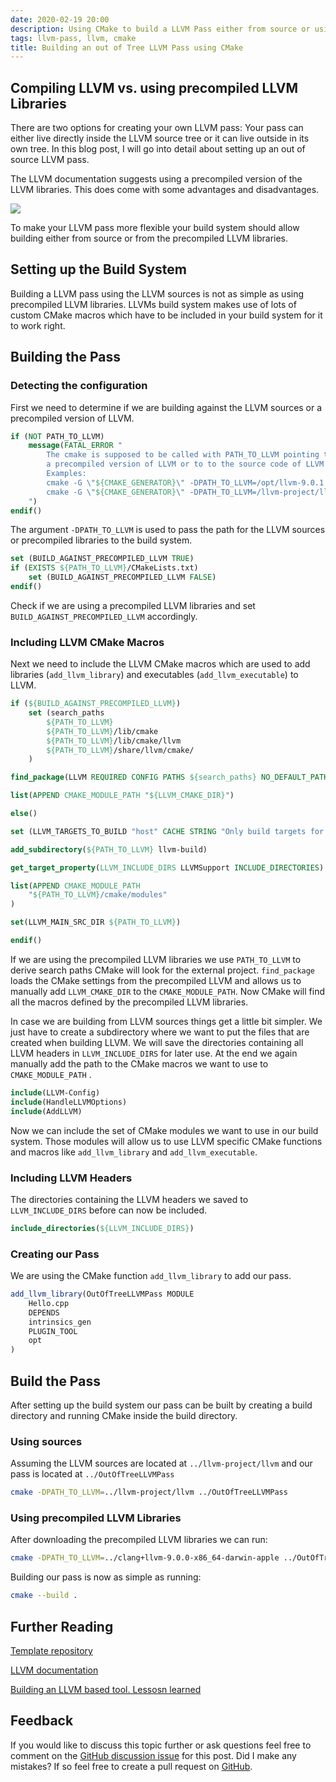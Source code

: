 ```yaml
---
date: 2020-02-19 20:00
description: Using CMake to build a LLVM Pass either from source or using a precompiled version of LLVM
tags: llvm-pass, llvm, cmake
title: Building an out of Tree LLVM Pass using CMake
---
```


## Compiling LLVM vs. using precompiled LLVM Libraries

There are two options for creating your own LLVM pass: Your pass can either live directly inside the LLVM source tree or it can live outside in its own tree. In this blog post, I will go into detail about setting up an out of source LLVM pass.

The LLVM documentation suggests using a precompiled version of the LLVM libraries. This does come with some advantages and disadvantages.

![](/images/table.svg)


To make your LLVM pass more flexible your build system should allow building either from source or from the precompiled LLVM libraries.

## Setting up the Build System

Building a LLVM pass using the LLVM sources is not as simple as using precompiled LLVM libraries.
LLVMs build system makes use of lots of custom CMake macros which have to be included in your build system for it to work right.

## Building the Pass

### Detecting the configuration

First we need to determine if we are building against the LLVM sources or a precompiled version of LLVM.
```cmake
if (NOT PATH_TO_LLVM)
    message(FATAL_ERROR " 
        The cmake is supposed to be called with PATH_TO_LLVM pointing to
        a precompiled version of LLVM or to to the source code of LLVM
        Examples:
        cmake -G \"${CMAKE_GENERATOR}\" -DPATH_TO_LLVM=/opt/llvm-9.0.1 ${CMAKE_SOURCE_DIR}
        cmake -G \"${CMAKE_GENERATOR}\" -DPATH_TO_LLVM=/llvm-project/llvm ${CMAKE_SOURCE_DIR}
    ")
endif()
```
The argument `-DPATH_TO_LLVM` is used to pass the path for the LLVM sources or precompiled libraries to the build system.

```cmake
set (BUILD_AGAINST_PRECOMPILED_LLVM TRUE)
if (EXISTS ${PATH_TO_LLVM}/CMakeLists.txt)
    set (BUILD_AGAINST_PRECOMPILED_LLVM FALSE)
endif()
```
Check if we are using a precompiled LLVM libraries and set `BUILD_AGAINST_PRECOMPILED_LLVM` accordingly.

### Including LLVM CMake Macros

Next we need to include the LLVM CMake macros which are used to add libraries (`add_llvm_library`) and executables (`add_llvm_executable`) to LLVM.

```cmake
if (${BUILD_AGAINST_PRECOMPILED_LLVM})
    set (search_paths
        ${PATH_TO_LLVM}
        ${PATH_TO_LLVM}/lib/cmake
        ${PATH_TO_LLVM}/lib/cmake/llvm
        ${PATH_TO_LLVM}/share/llvm/cmake/
    )

find_package(LLVM REQUIRED CONFIG PATHS ${search_paths} NO_DEFAULT_PATH)

list(APPEND CMAKE_MODULE_PATH "${LLVM_CMAKE_DIR}")

else()

set (LLVM_TARGETS_TO_BUILD "host" CACHE STRING "Only build targets for host architecture" FORCE)

add_subdirectory(${PATH_TO_LLVM} llvm-build)

get_target_property(LLVM_INCLUDE_DIRS LLVMSupport INCLUDE_DIRECTORIES)

list(APPEND CMAKE_MODULE_PATH
    "${PATH_TO_LLVM}/cmake/modules"
)

set(LLVM_MAIN_SRC_DIR ${PATH_TO_LLVM})

endif()
```
If we are using the precompiled LLVM libraries we use `PATH_TO_LLVM` to derive search paths CMake will look for the external project.
`find_package` loads the CMake settings from the precompiled LLVM and allows us to manually add `LLVM_CMAKE_DIR` to the `CMAKE_MODULE_PATH`. Now CMake will find all the macros defined by the precompiled LLVM libraries.

In case we are building from LLVM sources things get a little bit simpler. We just have to create a subdirectory where we want to put the files that are created when building LLVM. We will save the directories containing all LLVM headers in `LLVM_INCLUDE_DIRS` for later use. At the end we again manually add the path to the CMake macros we want to use to  `CMAKE_MODULE_PATH` .

```cmake
include(LLVM-Config)
include(HandleLLVMOptions)
include(AddLLVM)
```
Now we can include the set of CMake modules we want to use in our build system. Those modules will allow us to use LLVM specific CMake functions and macros like `add_llvm_library` and `add_llvm_executable`.

### Including LLVM Headers

The directories containing the LLVM headers we saved to `LLVM_INCLUDE_DIRS` before can now be included.
```cmake
include_directories(${LLVM_INCLUDE_DIRS})
```

### Creating our Pass

We are using the CMake function `add_llvm_library` to add our pass.
```cmake
add_llvm_library(OutOfTreeLLVMPass MODULE
    Hello.cpp
    DEPENDS
    intrinsics_gen
    PLUGIN_TOOL
    opt
)
```

## Build the Pass

After setting up the build system our pass can be built by creating a build directory and running CMake inside the build directory.

### Using sources

Assuming the LLVM sources are located at `../llvm-project/llvm` and our pass is located at `../OutOfTreeLLVMPass`
```bash
cmake -DPATH_TO_LLVM=../llvm-project/llvm ../OutOfTreeLLVMPass
```

### Using precompiled LLVM Libraries

After downloading the precompiled LLVM libraries we can run:
```bash
cmake -DPATH_TO_LLVM=../clang+llvm-9.0.0-x86_64-darwin-apple ../OutOfTreeLLVMPass
```

Building our pass is now as simple as running:
```bash
cmake --build .
```

## Further Reading

[Template repository](https://github.com/tgymnich/OutOfTreeLLVMPass)

[LLVM documentation](https://llvm.org/docs/CMake.html#developing-llvm-passes-out-of-source)

[Building an LLVM based tool. Lessosn learned](https://lowlevelbits.org/building-an-llvm-based-tool.-lessons-learned/)


## Feedback

If you would like to discuss this topic further or ask questions feel free to comment on the [GitHub discussion issue](https://github.com/tgymnich/BasicBlog/issues/1) for this post.
Did I make any mistakes? If so feel free to create a pull request on [GitHub](https://github.com/tgymnich/BasicBlog).
